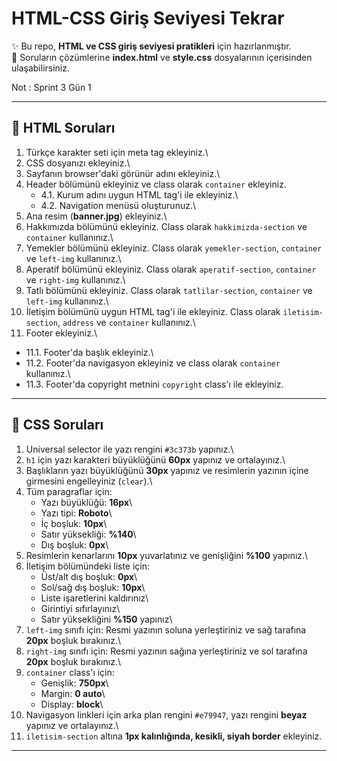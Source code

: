# HTML-CSS Giriş Seviyesi Tekrar

✨ Bu repo, **HTML ve CSS giriş seviyesi pratikleri** için
hazırlanmıştır.\
📂 Soruların çözümlerine **index.html** ve **style.css** dosyalarının
içerisinden ulaşabilirsiniz.

Not : Sprint 3 Gün 1

------------------------------------------------------------------------

## 📌 HTML Soruları

1.  Türkçe karakter seti için meta tag ekleyiniz.\
2.  CSS dosyanızı ekleyiniz.\
3.  Sayfanın browser'daki görünür adını ekleyiniz.\
4.  Header bölümünü ekleyiniz ve class olarak `container` ekleyiniz.
    -   4.1. Kurum adını uygun HTML tag'i ile ekleyiniz.\
    -   4.2. Navigation menüsü oluşturunuz.\
5.  Ana resim (**banner.jpg**) ekleyiniz.\
6.  Hakkımızda bölümünü ekleyiniz. Class olarak `hakkimizda-section` ve
    `container` kullanınız.\
7.  Yemekler bölümünü ekleyiniz. Class olarak `yemekler-section`,
    `container` ve `left-img` kullanınız.\
8.  Aperatif bölümünü ekleyiniz. Class olarak `aperatif-section`,
    `container` ve `right-img` kullanınız.\
9.  Tatlı bölümünü ekleyiniz. Class olarak `tatlilar-section`,
    `container` ve `left-img` kullanınız.\
10. İletişim bölümünü uygun HTML tag'i ile ekleyiniz. Class olarak
    `iletisim-section`, `address` ve `container` kullanınız.\
11. Footer ekleyiniz.\

-   11.1. Footer'da başlık ekleyiniz.\
-   11.2. Footer'da navigasyon ekleyiniz ve class olarak `container`
    kullanınız.\
-   11.3. Footer'da copyright metnini `copyright` class'ı ile ekleyiniz.

------------------------------------------------------------------------

## 🎨 CSS Soruları

1.  Universal selector ile yazı rengini `#3c373b` yapınız.\
2.  `h1` için yazı karakteri büyüklüğünü **60px** yapınız ve
    ortalayınız.\
3.  Başlıkların yazı büyüklüğünü **30px** yapınız ve resimlerin yazının
    içine girmesini engelleyiniz (`clear`).\
4.  Tüm paragraflar için:
    -   Yazı büyüklüğü: **16px**\
    -   Yazı tipi: **Roboto**\
    -   İç boşluk: **10px**\
    -   Satır yüksekliği: **%140**\
    -   Dış boşluk: **0px**\
5.  Resimlerin kenarlarını **10px** yuvarlatınız ve genişliğini **%100**
    yapınız.\
6.  İletişim bölümündeki liste için:
    -   Üst/alt dış boşluk: **0px**\
    -   Sol/sağ dış boşluk: **10px**\
    -   Liste işaretlerini kaldırınız\
    -   Girintiyi sıfırlayınız\
    -   Satır yüksekliğini **%150** yapınız\
7.  `left-img` sınıfı için: Resmi yazının soluna yerleştiriniz ve sağ
    tarafına **20px** boşluk bırakınız.\
8.  `right-img` sınıfı için: Resmi yazının sağına yerleştiriniz ve sol
    tarafına **20px** boşluk bırakınız.\
9.  `container` class'ı için:
    -   Genişlik: **750px**\
    -   Margin: **0 auto**\
    -   Display: **block**\
10. Navigasyon linkleri için arka plan rengini `#e79947`, yazı rengini
    **beyaz** yapınız ve ortalayınız.\
11. `iletisim-section` altına **1px kalınlığında, kesikli, siyah
    border** ekleyiniz.

------------------------------------------------------------------------
